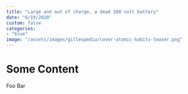 ```yaml
---
title: "Large and out of charge, a dead 100 volt battery"
date: "6/19/2020"
custom: false
categories:
- "blue"
image: "/assets/images/gillespedia/cover-atomic-habits-teaser.png"
---
```


# Some Content
Foo Bar
